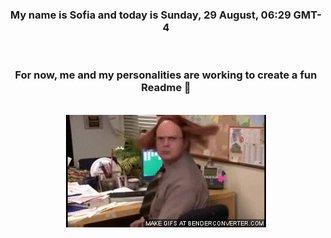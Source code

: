 


<div align="center">
<h3 >My name is Sofia and today is Sunday, 29 August, 06:29 GMT-4</h3><br>
<h3 >For now, me and my personalities are working to create a fun Readme 👋
</h3><br>
<img src='img/dwight.gif' alt='working...'/>
</div>
